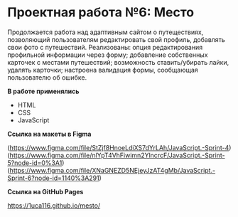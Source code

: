 # Проектная работа №6: Место

Продолжается работа над адаптивным сайтом о путеществиях, позволяющий пользователям редактировать свой профиль, добавлять свои фото с путешествий.
Реализованы:
опция редактирования профильной информации через форму;
добавление собственных карточек с местами путешествий;
возможность ставить/убирать лайки, удалять карточки;
настроена валидация формы, сообщающая пользователю об ошибке.

**В работе применялись**

* HTML
* CSS
* JavaScript


**Ссылка на макеты в Figma**

(https://www.figma.com/file/StZjf8HnoeLdiXS7dYrLAh/JavaScript.-Sprint-4)
(https://www.figma.com/file/nlYpT4VhFiwimn2YlncrcF/JavaScript.-Sprint-5?node-id=0%3A1)
(https://www.figma.com/file/XNaGNEZD5NEjeyJzAT4gMb/JavaScript.-Sprint-6?node-id=1140%3A291)

**Ссылка на GitHub Pages**

https://1uca116.github.io/mesto/

